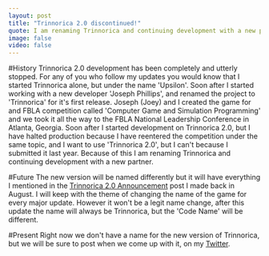 ```yaml
---
layout: post
title: "Trinnorica 2.0 discontinued!"
quote: I am renaming Trinnorica and continuing development with a new partner.
image: false
video: false
---
```

#History
Trinnorica 2.0 development has been completely and utterly stopped. For any of you who follow my updates you would know that I started Trinnorica alone, but under the name 'Upsilon'. Soon after I started working with a new developer 'Joseph Phillips', and renamed the project to 'Trinnorica' for it's first release. Joseph (Joey) and I created the game for and FBLA competition called 'Computer Game and Simulation Programming' and we took it all the way to the FBLA National Leadership Conference in Atlanta, Georgia. Soon after I started development on Trinnorica 2.0, but I have halted production because I have reentered the competition under the same topic, and I want to use 'Trinnorica 2.0', but I can't because I submitted it last year. Because of this I am renaming Trinnorica and continuing development with a new partner.

#Future
The new version will be named differently but it will have everything I mentioned in the [Trinnorica 2.0 Announcement](http://quickscythe.github.io/blog/2016/08/04/trinnorica-2-announcement/) post I made back in August. I will keep with the theme of changing the name of the game for every major update. However it won't be a legit name change, after this update the name will always be Trinnorica, but the 'Code Name' will be different.

#Present
Right now we don't have a name for the new version of Trinnorica, but we will be sure to post when we come up with it, on my [Twitter](https://twitter.com/Quick_Scythe).